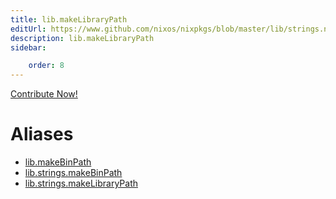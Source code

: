 ```yaml
---
title: lib.makeLibraryPath
editUrl: https://www.github.com/nixos/nixpkgs/blob/master/lib/strings.nix#L264C5
description: lib.makeLibraryPath
sidebar:

    order: 8
---
```


<a href="https://www.github.com/nixos/nixpkgs/blob/master/lib/strings.nix#L264C5">Contribute Now!</a>


# Aliases

- [lib.makeBinPath](/reference/libmakeBinPath)
- [lib.strings.makeBinPath](/reference/libstrings.makeBinPath)
- [lib.strings.makeLibraryPath](/reference/libstrings.makeLibraryPath)


